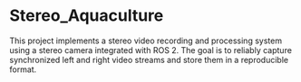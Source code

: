 # Stereo_Aquaculture
This project implements a stereo video recording and processing system using a stereo camera integrated with ROS 2. The goal is to reliably capture synchronized left and right video streams and store them in a reproducible format.
